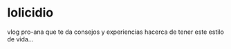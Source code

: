 # lolicidio

vlog pro-ana que te da consejos y experiencias hacerca de tener este estilo de vida...
